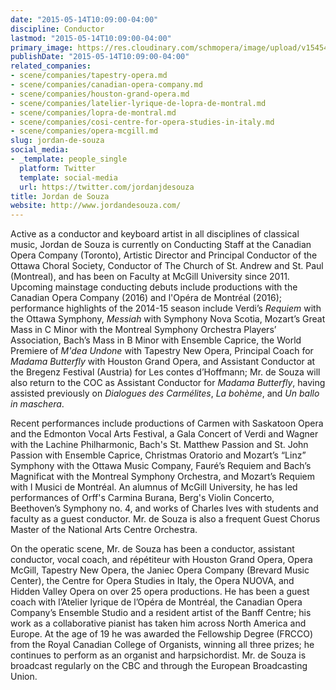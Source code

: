 ```yaml
---
date: "2015-05-14T10:09:00-04:00"
discipline: Conductor
lastmod: "2015-05-14T10:09:00-04:00"
primary_image: https://res.cloudinary.com/schmopera/image/upload/v1545409169/media/webhook-uploads/1431612441160/6736996_orig.jpg.jpg
publishDate: "2015-05-14T10:09:00-04:00"
related_companies:
- scene/companies/tapestry-opera.md
- scene/companies/canadian-opera-company.md
- scene/companies/houston-grand-opera.md
- scene/companies/latelier-lyrique-de-lopra-de-montral.md
- scene/companies/lopra-de-montral.md
- scene/companies/cosi-centre-for-opera-studies-in-italy.md
- scene/companies/opera-mcgill.md
slug: jordan-de-souza
social_media:
- _template: people_single
  platform: Twitter
  template: social-media
  url: https://twitter.com/jordanjdesouza
title: Jordan de Souza
website: http://www.jordandesouza.com/
---
```


Active as a conductor and keyboard artist in all disciplines of classical music, Jordan de Souza is currently on Conducting Staff at the Canadian Opera Company (Toronto), Artistic Director and Principal Conductor of the Ottawa Choral Society, Conductor of The Church of St. Andrew and St. Paul (Montreal), and has been on Faculty at McGill University since 2011. Upcoming mainstage conducting debuts include productions with the Canadian Opera Company (2016) and l'Opéra de Montréal (2016); performance highlights of the 2014-15 season include Verdi’s *Requiem* with the Ottawa Symphony, *Messiah* with Symphony Nova Scotia, Mozart’s Great Mass in C Minor with the Montreal Symphony Orchestra Players’ Association, Bach’s Mass in B Minor with Ensemble Caprice, the World Premiere of *M'dea Undone* with Tapestry New Opera, Principal Coach for *Madama Butterfly* with Houston Grand Opera, and Assistant Conductor at the Bregenz Festival (Austria) for Les contes d’Hoffmann; Mr. de Souza will also return to the COC as Assistant Conductor for *Madama Butterfly*, having assisted previously on *Dialogues des Carmélites*, *La bohème*, and *Un ballo in maschera*. 

Recent performances include productions of Carmen with Saskatoon Opera and the Edmonton Vocal Arts Festival, a Gala Concert of Verdi and Wagner with the Lachine Philharmonic, Bach's St. Matthew Passion and St. John Passion with Ensemble Caprice, Christmas Oratorio and Mozart’s “Linz” Symphony with the Ottawa Music Company, Fauré’s Requiem and Bach’s Magnificat with the Montreal Symphony Orchestra, and Mozart’s Requiem with I Musici de Montréal. An alumnus of McGill University, he has led performances of Orff's Carmina Burana, Berg's Violin Concerto, Beethoven’s Symphony no. 4, and works of Charles Ives with students and faculty as a guest conductor. Mr. de Souza is also a frequent Guest Chorus Master of the National Arts Centre Orchestra.

On the operatic scene, Mr. de Souza has been a conductor, assistant conductor, vocal coach, and répétiteur with Houston Grand Opera, Opera McGill, Tapestry New Opera, the Janiec Opera Company (Brevard Music Center), the Centre for Opera Studies in Italy, the Opera NUOVA, and Hidden Valley Opera on over 25 opera productions. He has been a guest coach with l’Atelier lyrique de l’Opéra de Montréal, the Canadian Opera Company’s Ensemble Studio and a resident artist of the Banff Centre; his work as a collaborative pianist has taken him across North America and Europe. At the age of 19 he was awarded the Fellowship Degree (FRCCO) from the Royal Canadian College of Organists, winning all three prizes; he continues to perform as an organist and harpsichordist. Mr. de Souza is broadcast regularly on the CBC and through the European Broadcasting Union.
